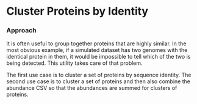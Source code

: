 # Cluster Proteins by Identity

### Approach

It is often useful to group together proteins that are highly similar. 
In the most obvious example, if a simulated dataset has two genomes with
the identical protein in them, it would be impossible to tell which of
the two is being detected. This utility takes care of that problem.

The first use case is to cluster a set of proteins by sequence identity.
The second use case is to cluster a set of proteins and then also combine
the abundance CSV so that the abundances are summed for clusters of
proteins.
